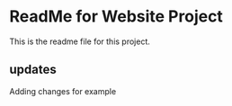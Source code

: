 # ReadMe for Website Project

This is the readme file for this project.

## updates

Adding changes for example
